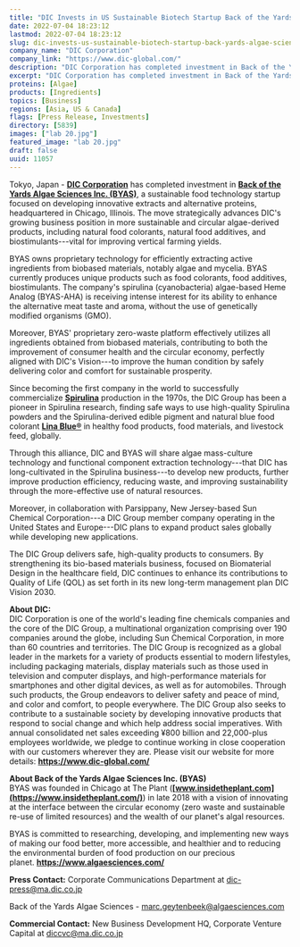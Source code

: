 ```yaml
---
title: "DIC Invests in US Sustainable Biotech Startup Back of the Yards Algae Sciences"
date: 2022-07-04 18:23:12
lastmod: 2022-07-04 18:23:12
slug: dic-invests-us-sustainable-biotech-startup-back-yards-algae-sciences
company_name: "DIC Corporation"
company_link: "https://www.dic-global.com/"
description: "DIC Corporation has completed investment in Back of the Yards Algae Sciences Inc. (BYAS), a sustainable food technology startup focused on developing innovative extracts and alternative proteins, headquartered in Chicago, Illinois."
excerpt: "DIC Corporation has completed investment in Back of the Yards Algae Sciences Inc. (BYAS), a sustainable food technology startup focused on developing innovative extracts and alternative proteins, headquartered in Chicago, Illinois."
proteins: [Algae]
products: [Ingredients]
topics: [Business]
regions: [Asia, US & Canada]
flags: [Press Release, Investments]
directory: [5839]
images: ["lab 20.jpg"]
featured_image: "lab 20.jpg"
draft: false
uuid: 11057
---
```

Tokyo, Japan - **[DIC Corporation](https://www.dic-global.com/en/)** has
completed investment in **[Back of the Yards Algae Sciences Inc.
(BYAS)](https://www.algaesciences.com/)**, a sustainable food technology
startup focused on developing innovative extracts and alternative
proteins, headquartered in Chicago, Illinois. The move strategically
advances DIC's growing business position in more sustainable and
circular algae-derived products, including natural food colorants,
natural food additives, and biostimulants---vital for improving vertical
farming yields.

BYAS owns proprietary technology for efficiently extracting active
ingredients from biobased materials, notably algae and mycelia. BYAS
currently produces unique products such as food colorants, food
additives, biostimulants. The company's spirulina (cyanobacteria)
algae-based Heme Analog (BYAS-AHA) is receiving intense interest for its
ability to enhance the alternative meat taste and aroma, without the use
of genetically modified organisms (GMO).

Moreover, BYAS' proprietary zero-waste platform effectively utilizes all
ingredients obtained from biobased materials, contributing to both the
improvement of consumer health and the circular economy, perfectly
aligned with DIC's Vision---to improve the human condition by safely
delivering color and comfort for sustainable prosperity.

Since becoming the first company in the world to successfully
commercialize **[Spirulina](https://www.dic-global.com/en/products/health_foods/)** production
in the 1970s, the DIC Group has been a pioneer in Spirulina research,
finding safe ways to use high-quality Spirulina powders and the
Spirulina-derived edible pigment and natural blue food colorant **[Lina
Blue®](https://www.dic-global.com/en/products/natural_colorants/)** in
healthy food products, food materials, and livestock feed, globally.

Through this alliance, DIC and BYAS will share algae mass-culture
technology and functional component extraction technology---that DIC has
long-cultivated in the Spirulina business---to develop new products,
further improve production efficiency, reducing waste, and improving
sustainability through the more-effective use of natural resources.

Moreover, in collaboration with Parsippany, New Jersey-based Sun
Chemical Corporation---a DIC Group member company operating in the
United States and Europe---DIC plans to expand product sales globally
while developing new applications.

The DIC Group delivers safe, high-quality products to consumers. By
strengthening its bio-based materials business, focused on Biomaterial
Design in the healthcare field, DIC continues to enhance its
contributions to Quality of Life (QOL) as set forth in its new long-term
management plan DIC Vision 2030.

**About DIC:**\
DIC Corporation is one of the world's leading fine chemicals companies
and the core of the DIC Group, a multinational organization comprising
over 190 companies around the globe, including Sun Chemical Corporation,
in more than 60 countries and territories. The DIC Group is recognized
as a global leader in the markets for a variety of products essential to
modern lifestyles, including packaging materials, display materials such
as those used in television and computer displays, and high-performance
materials for smartphones and other digital devices, as well as for
automobiles. Through such products, the Group endeavors to deliver
safety and peace of mind, and color and comfort, to people everywhere.
The DIC Group also seeks to contribute to a sustainable society by
developing innovative products that respond to social change and which
help address social imperatives. With annual consolidated net sales
exceeding ¥800 billion and 22,000-plus employees worldwide, we pledge to
continue working in close cooperation with our customers wherever they
are. Please visit our website for more
details: **<https://www.dic-global.com/>**

**About Back of the Yards Algae Sciences Inc. (BYAS)**\
BYAS was founded in Chicago at The Plant
(**[www.insidetheplant.com](https://www.insidetheplant.com/)**) in late
2018 with a vision of innovating at the interface between the circular
economy (zero waste and sustainable re-use of limited resources) and the
wealth of our planet's algal resources.

BYAS is committed to researching, developing, and implementing new ways
of making our food better, more accessible, and healthier and to
reducing the environmental burden of food production on our precious
planet. **<https://www.algaesciences.com/>**

**Press Contact:** Corporate Communications Department at
<dic-press@ma.dic.co.jp>

Back of the Yards Algae Sciences - <marc.geytenbeek@algaesciences.com>

**Commercial Contact:** New Business Development HQ, Corporate Venture
Capital at <diccvc@ma.dic.co.jp>
